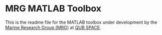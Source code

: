 # MRG MATLAB Toolbox
This is the readme file for the MATLAB toolbox under development by the [Marine Research Group (MRG)][mrg] at [QUB SPACE][space].

[mrg]: http://www.qub.ac.uk/research-centres/eerc/
[space]: http://www.qub.ac.uk/schools/SchoolofPlanningArchitectureandCivilEngineering/
